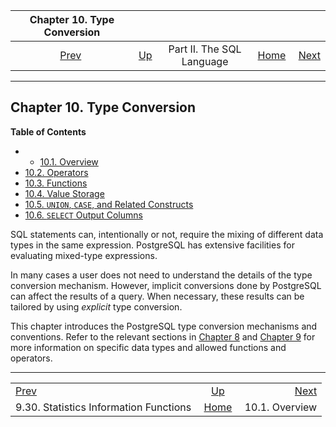 

|                         Chapter 10. Type Conversion                         |                                            |                           |                                                       |                                                  |
| :-------------------------------------------------------------------------: | :----------------------------------------- | :-----------------------: | ----------------------------------------------------: | -----------------------------------------------: |
| [Prev](functions-statistics.html "9.30. Statistics Information Functions")  | [Up](sql.html "Part II. The SQL Language") | Part II. The SQL Language | [Home](index.html "PostgreSQL 17devel Documentation") |  [Next](typeconv-overview.html "10.1. Overview") |

***

## Chapter 10. Type Conversion

**Table of Contents**

  * *   [10.1. Overview](typeconv-overview.html)
  * [10.2. Operators](typeconv-oper.html)
  * [10.3. Functions](typeconv-func.html)
  * [10.4. Value Storage](typeconv-query.html)
  * [10.5. `UNION`, `CASE`, and Related Constructs](typeconv-union-case.html)
  * [10.6. `SELECT` Output Columns](typeconv-select.html)

SQL statements can, intentionally or not, require the mixing of different data types in the same expression. PostgreSQL has extensive facilities for evaluating mixed-type expressions.

In many cases a user does not need to understand the details of the type conversion mechanism. However, implicit conversions done by PostgreSQL can affect the results of a query. When necessary, these results can be tailored by using *explicit* type conversion.

This chapter introduces the PostgreSQL type conversion mechanisms and conventions. Refer to the relevant sections in [Chapter 8](datatype.html "Chapter 8. Data Types") and [Chapter 9](functions.html "Chapter 9. Functions and Operators") for more information on specific data types and allowed functions and operators.

***

|                                                                             |                                                       |                                                  |
| :-------------------------------------------------------------------------- | :---------------------------------------------------: | -----------------------------------------------: |
| [Prev](functions-statistics.html "9.30. Statistics Information Functions")  |       [Up](sql.html "Part II. The SQL Language")      |  [Next](typeconv-overview.html "10.1. Overview") |
| 9.30. Statistics Information Functions                                      | [Home](index.html "PostgreSQL 17devel Documentation") |                                   10.1. Overview |
